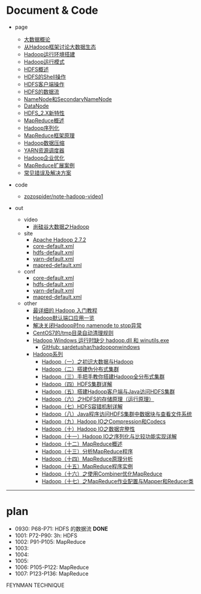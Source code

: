 
# Document & Code

- page
  - [大数据概论](https://github.com/zozospider/note/blob/master/data-system/Hadoop/Hadoop-video1-大数据概论.md)
  - [从Hadoop框架讨论大数据生态](https://github.com/zozospider/note/blob/master/data-system/Hadoop/Hadoop-video1-从Hadoop框架讨论大数据生态.md)
  - [Hadoop运行环境搭建](https://github.com/zozospider/note/blob/master/data-system/Hadoop/Hadoop-video1-Hadoop运行环境搭建.md)
  - [Hadoop运行模式](https://github.com/zozospider/note/blob/master/data-system/Hadoop/Hadoop-video1-Hadoop运行模式.md)
  - [HDFS概述](https://github.com/zozospider/note/blob/master/data-system/Hadoop/Hadoop-video1-HDFS概述.md)
  - [HDFS的Shell操作](https://github.com/zozospider/note/blob/master/data-system/Hadoop/Hadoop-video1-HDFS的Shell操作.md)
  - [HDFS客户端操作](https://github.com/zozospider/note/blob/master/data-system/Hadoop/Hadoop-video1-HDFS客户端操作.md)
  - [HDFS的数据流](https://github.com/zozospider/note/blob/master/data-system/Hadoop/Hadoop-video1-HDFS的数据流.md)
  - [NameNode和SecondaryNameNode](https://github.com/zozospider/note/blob/master/data-system/Hadoop/Hadoop-video1-NameNode和SecondaryNameNode.md)
  - [DataNode](https://github.com/zozospider/note/blob/master/data-system/Hadoop/Hadoop-video1-DataNode.md)
  - [HDFS_2.X新特性](https://github.com/zozospider/note/blob/master/data-system/Hadoop/Hadoop-video1-HDFS_2.X新特性.md)
  - [MapReduce概述](https://github.com/zozospider/note/blob/master/data-system/Hadoop/Hadoop-video1-MapReduce概述.md)
  - [Hadoop序列化](https://github.com/zozospider/note/blob/master/data-system/Hadoop/Hadoop-video1-Hadoop序列化.md)
  - [MapReduce框架原理](https://github.com/zozospider/note/blob/master/data-system/Hadoop/Hadoop-video1-MapReduce框架原理.md)
  - [Hadoop数据压缩](https://github.com/zozospider/note/blob/master/data-system/Hadoop/Hadoop-video1-Hadoop数据压缩.md)
  - [YARN资源调度器](https://github.com/zozospider/note/blob/master/data-system/Hadoop/Hadoop-video1-YARN资源调度器.md)
  - [Hadoop企业优化](https://github.com/zozospider/note/blob/master/data-system/Hadoop/Hadoop-video1-Hadoop企业优化.md)
  - [MapReduce扩展案例](https://github.com/zozospider/note/blob/master/data-system/Hadoop/Hadoop-video1-MapReduce扩展案例.md)
  - [常见错误及解决方案](https://github.com/zozospider/note/blob/master/data-system/Hadoop/Hadoop-video1-常见错误及解决方案.md)


- code
  - [zozospider/note-hadoop-video1](https://github.com/zozospider/note-hadoop-video1)

- out
  - video
    - [尚硅谷大数据之Hadoop](https://www.bilibili.com/video/av32081351)
  - site
    - [Apache Hadoop 2.7.2](https://hadoop.apache.org/docs/r2.7.2/)
    - [core-default.xml](http://hadoop.apache.org/docs/r2.7.2/hadoop-project-dist/hadoop-common/core-default.xml)
    - [hdfs-default.xml](http://hadoop.apache.org/docs/r2.7.2/hadoop-project-dist/hadoop-hdfs/hdfs-default.xml)
    - [yarn-default.xml](http://hadoop.apache.org/docs/r2.7.2/hadoop-yarn/hadoop-yarn-common/yarn-default.xml)
    - [mapred-default.xml](http://hadoop.apache.org/docs/r2.7.2/hadoop-mapreduce-client/hadoop-mapreduce-client-core/mapred-default.xml)
  - conf
     - [core-default.xml](https://github.com/zozospider/note/blob/master/data-system/Hadoop/Hadoop-video1/core-default.xml)
      - [hdfs-default.xml](https://github.com/zozospider/note/blob/master/data-system/Hadoop/Hadoop-video1/hdfs-default.xml)
      - [yarn-default.xml](https://github.com/zozospider/note/blob/master/data-system/Hadoop/Hadoop-video1/yarn-default.xml)
      - [mapred-default.xml](https://github.com/zozospider/note/blob/master/data-system/Hadoop/Hadoop-video1/mapred-default.xml)
  - other
    - [最详细的 Hadoop 入门教程](https://www.jianshu.com/p/0d4a365ef350)
    - [Hadoop默认端口应用一览](https://blog.csdn.net/yeruby/article/details/49406073)
    - [解决关闭Hadoop时no namenode to stop异常](https://blog.csdn.net/GYQJN/article/details/50805472)
    - [CentOS7的/tmp目录自动清理规则](https://blog.csdn.net/LWJdear/article/details/79912332)
    - [Hadoop Windows 运行时缺少 hadoop.dll 和 winutils.exe](https://www.iteye.com/blog/xpenxpen-2311504)
      - [GitHub: sardetushar/hadooponwindows](https://github.com/sardetushar/hadooponwindows/tree/master/bin)
    - [Hadoop系列](https://home.cnblogs.com/u/zhangyinhua/feed/blog/3.html)
      - [Hadoop（一）之初识大数据与Hadoop](https://www.cnblogs.com/zhangyinhua/p/7647334.html)
      - [Hadoop（二）搭建伪分布式集群](https://www.cnblogs.com/zhangyinhua/p/7647686.html)
      - [Hadoop（三）手把手教你搭建Hadoop全分布式集群](https://www.cnblogs.com/zhangyinhua/p/7652686.html)
      - [Hadoop（四）HDFS集群详解](https://www.cnblogs.com/zhangyinhua/p/7657937.html)
      - [Hadoop（五）搭建Hadoop客户端与Java访问HDFS集群](https://www.cnblogs.com/zhangyinhua/p/7678704.html)
      - [Hadoop（六）之HDFS的存储原理（运行原理）](https://www.cnblogs.com/zhangyinhua/p/7681059.html)
      - [Hadoop（七）HDFS容错机制详解](https://www.cnblogs.com/zhangyinhua/p/7681146.html)
      - [Hadoop（八）Java程序访问HDFS集群中数据块与查看文件系统](https://www.cnblogs.com/zhangyinhua/p/7695700.html)
      - [Hadoop（九）Hadoop IO之Compression和Codecs](https://www.cnblogs.com/zhangyinhua/p/7696389.html)
      - [Hadoop（十）Hadoop IO之数据完整性](https://www.cnblogs.com/zhangyinhua/p/7707487.html)
      - [Hadoop（十一）Hadoop IO之序列化与比较功能实现详解](https://www.cnblogs.com/zhangyinhua/p/7711826.html)
      - [Hadoop（十二）MapReduce概述](https://www.cnblogs.com/zhangyinhua/p/7712773.html)
      - [Hadoop（十三）分析MapReduce程序](https://www.cnblogs.com/zhangyinhua/p/7726655.html)
      - [Hadoop（十四）MapReduce原理分析](https://www.cnblogs.com/zhangyinhua/p/7729878.html)
      - [Hadoop（十五）MapReduce程序实例](https://www.cnblogs.com/zhangyinhua/p/7732183.html)
      - [Hadoop（十六）之使用Combiner优化MapReduce](https://www.cnblogs.com/zhangyinhua/p/7739525.html)
      - [Hadoop（十七）之MapReduce作业配置与Mapper和Reducer类](https://www.cnblogs.com/zhangyinhua/p/7740888.html)

---

# plan

- 0930: P68-P71: HDFS 的数据流 __DONE__
- 1001: P72-P90: 3h: HDFS
- 1002: P91-P105: MapReduce
- 1003:
- 1004:
- 1005:
- 1006: P105-P122: MapReduce
- 1007: P123-P136: MapReduce

FEYNMAN TECHNIQUE
